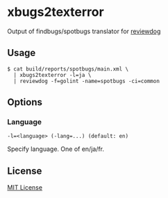 # xbugs2texterror

Output of findbugs/spotbugs translator for [reviewdog](https://github.com/haya14busa/reviewdog)

## Usage

    $ cat build/reports/spotbugs/main.xml \
      | xbugs2texterror -l=ja \
      | reviewdog -f=golint -name=spotbugs -ci=common

## Options

### Language

    -l=<language> (-lang=...) (default: en)

Specify language.
One of en/ja/fr.

## License

[MIT License](LICENSE.md)
